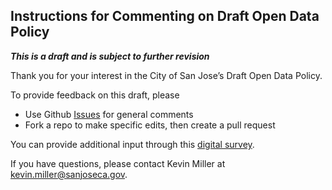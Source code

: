 ## Instructions for Commenting on Draft Open Data Policy 

 ***This is a draft and is subject to further revision***

Thank you for your interest in the City of San Jose’s Draft Open Data
Policy. 

To provide feedback on this draft, please
* Use Github [Issues](https://github.com/csj-analytics/csj-open-data-policy/issues) for general comments
* Fork a repo to make specific edits, then create a pull request

You can provide additional input through this [digital
survey](https://www.surveymonkey.com/r/SJOpenDataSurvey). 

If you have questions, please contact Kevin Miller at
kevin.miller@sanjoseca.gov.

